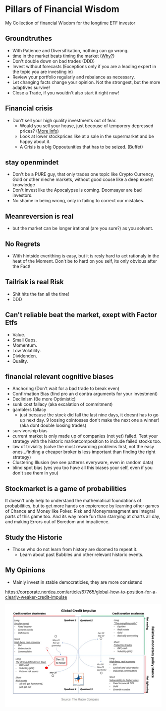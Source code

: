 # Pillars of Financial Wisdom
My Collection  of financial Wisdom for the longtime ETF investor

## Groundtruthes
* With Patience and Diversifikation, nothing can go wrong.
* time in the market beats timing the market ([Why?](https://seekingalpha.com/article/4535147-time-in-the-market-beats-timing-the-market "More Information"))
* Don't double down on bad trades (DDD)
* Invest without forecasts (Exceptions only if you are a leading expert in the topic you are investing in)
* Review your portfolio regularly and rebalance as necessary. 
* Let changing facts change your opinion. Not the strongest, but the more adaptives survive!
* Close a Trade, if you wouldn't also start it right now!

## Financial crisis
* Don't sell your high quality investments out of fear.
  * Would you sell your house, just becouse of temporery depressed prices? ([More Info](https://www.youtube.com/watch?v=K6OIu-Vzkic))
  * Look at lower stockprices like at a sale in the supermarket and be happy about it.
  * A Crisis is a big Oppoutunities that has to be seized. (Buffet)

## stay openmindet
* Don't be a PURE guy, that only trades one topic like Crypto Currency, Gold or other nieche markets, without good couse like a deep expert knowledge
* Don't invest like the Apocalypse is coming. Doomsayer are bad investors.
* No shame in being wrong, only in failing to correct our mistakes.

## Meanreversion is real
* but the market can be longer irational (are you sure?) as you solvent.

## No Regrets
* With hintside everithing is easy, but it is resly hard to act rationaly in the heat of the Moment. Don't be to hard on you self, its only obvious after the Fact! 

## Tailrisk is real Risk
* Shit hits the fan all the time!
* DDD

## Can't reliable beat the market, exept with Factor Etfs
* Value.
* Small Caps.
* Momentum.
* Low Volatility.
* Dividenden.
* Quality.

## financial relevant cognitive biases
* Anchoring (Don't wait for a bad trade  to break even)
* Confirmation Bias (find pro an d contra arguments for your investment)
* Declinism (Be more Optimistic)
* sunk cost fallacy (aka excalation of commitment)
* gamblers fallacy
  * just because the stock did fall the last nine days, it doesnt has to go up next day. 9 loosing cointosses don't make the next one a winner! (aka dont double loosing trades)
*  survivorship bias
  * current market is only made up of companies (not yet) failed. Test your strategy with the historic marketcomposition to include failed stocks too.
*  law of triviality (solve the most rewarding problems first, not the easy ones...finding a cheaper broker is less important than finding the right strategy)
*  Clustering Illusion (we see patterns everyware, even in random data)
*  blind spot bias (yes you too have all this biases your self, even if you don't see them in you)

## Stockmarket is a game of probabilities
It doesn't only help to understand the mathematical foundations of probabilities, but to get more hands on expierence by learning other games of Chance and Money like Poker. Risk and Moneymanagment are integral parts of this game too. And its way more fun than starrying at charts all day, and making Errors out of Boredom and impatience.

##  Study the Historie
* Those who do not learn from history are doomed to repeat it.
  * Learn about past Bubbles und other relevant historic events.

## My Opinions
* Mainly invest in stable democraticies, they are more consistend

https://corporate.nordea.com/article/67765/global-how-to-position-for-a-clearly-weaker-credit-impulse

![Alt text](FTO2KyqXwAEDXWf[1]?raw=true "Credit Impulse")
